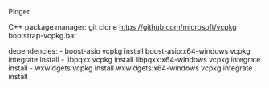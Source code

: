 Pinger

C++ package manager:
  git clone https://github.com/microsoft/vcpkg
  bootstrap-vcpkg.bat

dependencies: 
	- boost-asio
		vcpkg install boost-asio:x64-windows
        vcpkg integrate install
	- libpqxx
		vcpkg install libpqxx:x64-windows
        vcpkg integrate install
    - wxwidgets
 	   vcpkg install wxwidgets:x64-windows
	   vcpkg integrate install
